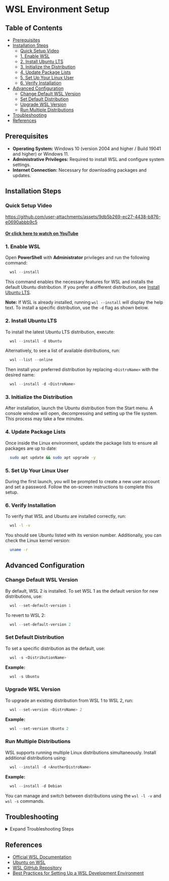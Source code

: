# WSL Environment Setup

## Table of Contents
- [Prerequisites](#prerequisites)
- [Installation Steps](#installation-steps)
  - [Quick Setup Video](#quick-setup-video)
  - [1. Enable WSL](#1-enable-wsl)
  - [2. Install Ubuntu LTS](#2-install-ubuntu-lts)
  - [3. Initialize the Distribution](#3-initialize-the-distribution)
  - [4. Update Package Lists](#4-update-package-lists)
  - [5. Set Up Your Linux User](#5-set-up-your-linux-user)
  - [6. Verify Installation](#6-verify-installation)
- [Advanced Configuration](#advanced-configuration)
  - [Change Default WSL Version](#change-default-wsl-version)
  - [Set Default Distribution](#set-default-distribution)
  - [Upgrade WSL Version](#upgrade-wsl-version)
  - [Run Multiple Distributions](#run-multiple-distributions)
- [Troubleshooting](#troubleshooting)
- [References](#references)

## Prerequisites

- **Operating System:** Windows 10 (version 2004 and higher / Build 19041 and higher) or Windows 11.
- **Administrative Privileges:** Required to install WSL and configure system settings.
- **Internet Connection:** Necessary for downloading packages and updates.

## Installation Steps

### Quick Setup Video

https://github.com/user-attachments/assets/9db5b269-ec27-4438-b876-e0690abbb9c5

#### [Or click here to watch on YouTube](https://youtu.be/PmBIG8HSWPQ)

### 1. Enable WSL

Open **PowerShell** with **Administrator** privileges and run the following command:

```powershell
  wsl --install
```

This command enables the necessary features for WSL and installs the default Ubuntu distribution. If you prefer a different distribution, see [Install Ubuntu LTS](#2-install-ubuntu-lts).

**Note:** If WSL is already installed, running `wsl --install` will display the help text. To install a specific distribution, use the `-d` flag as shown below.

### 2. Install Ubuntu LTS

To install the latest Ubuntu LTS distribution, execute:

```powershell
  wsl --install -d Ubuntu
```

Alternatively, to see a list of available distributions, run:

```powershell
  wsl --list --online
```

Then install your preferred distribution by replacing `<DistroName>` with the desired name:

```powershell
  wsl --install -d <DistroName>
```

### 3. Initialize the Distribution

After installation, launch the Ubuntu distribution from the Start menu. A console window will open, decompressing and setting up the file system. This process may take a few minutes.

### 4. Update Package Lists

Once inside the Linux environment, update the package lists to ensure all packages are up to date:

```bash
  sudo apt update && sudo apt upgrade -y
```

### 5. Set Up Your Linux User

During the first launch, you will be prompted to create a new user account and set a password. Follow the on-screen instructions to complete this setup.

### 6. Verify Installation

To verify that WSL and Ubuntu are installed correctly, run:

```bash
  wsl -l -v
```

You should see Ubuntu listed with its version number. Additionally, you can check the Linux kernel version:

```bash
  uname -r
```

## Advanced Configuration

### Change Default WSL Version

By default, WSL 2 is installed. To set WSL 1 as the default version for new distributions, use:

```powershell
  wsl --set-default-version 1
```

To revert to WSL 2:

```powershell
  wsl --set-default-version 2
```

### Set Default Distribution

To set a specific distribution as the default, use:

```powershell
  wsl -s <DistributionName>
```

**Example:**

```powershell
  wsl -s Ubuntu
```

### Upgrade WSL Version

To upgrade an existing distribution from WSL 1 to WSL 2, run:

```powershell
  wsl --set-version <DistroName> 2
```

**Example:**

```powershell
  wsl --set-version Ubuntu 2
```

### Run Multiple Distributions

WSL supports running multiple Linux distributions simultaneously. Install additional distributions using:

```powershell
  wsl --install -d <AnotherDistroName>
```

**Example:**

```powershell
  wsl --install -d Debian
```

You can manage and switch between distributions using the `wsl -l -v` and `wsl -s` commands.

## Troubleshooting

<details>
  <summary>Expand Troubleshooting Steps</summary>

### WSL Installation Issues

- **Ensure Virtualization is Enabled:**
  - Restart your computer and enter BIOS/UEFI settings.
  - Enable virtualization technology (Intel VT-x or AMD-V).

- **Check Windows Version:**
  - Run `winver` in the Run dialog (`Win + R`) to verify your Windows version.
  - Ensure it is Windows 10 version 2004 or higher, or Windows 11.

- **Verify WSL Installation:**
  - Run `wsl --version` to check the installed WSL version.

### Initialization Problems

- **Distribution Fails to Initialize:**
  - Unregister and reinstall the distribution:
    ```powershell
      wsl --unregister <DistroName>
      wsl --install -d <DistroName>
    ```

### Network Connectivity Issues

- **No Internet Access in WSL:**
  - Restart the WSL network:
    ```bash
      sudo service networking restart
    ```

- **Firewall Blocking Ports:**
  - Ensure that Windows Firewall allows WSL traffic.

### General Issues

- **Update WSL:**
  - Run the following command to update WSL to the latest version:
    ```powershell
      wsl --update
    ```

</details>

## References

- [Official WSL Documentation](https://learn.microsoft.com/windows/wsl/)
- [Ubuntu on WSL](https://documentation.ubuntu.com/wsl/en/latest/)
- [WSL GitHub Repository](https://github.com/microsoft/WSL)
- [Best Practices for Setting Up a WSL Development Environment](https://learn.microsoft.com/windows/wsl/setup/environment)
